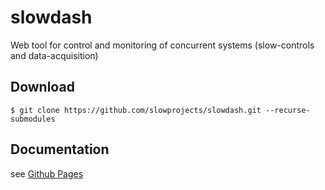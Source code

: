 # slowdash
Web tool for control and monitoring of concurrent systems (slow-controls and data-acquisition)

## Download
```
$ git clone https://github.com/slowprojects/slowdash.git --recurse-submodules
```

## Documentation
see [Github Pages](https://slowprojects.github.io/slowdash/)
